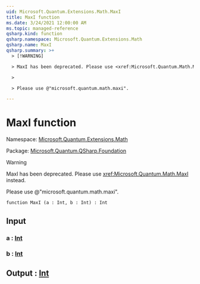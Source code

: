 ```yaml
---
uid: Microsoft.Quantum.Extensions.Math.MaxI
title: MaxI function
ms.date: 3/24/2021 12:00:00 AM
ms.topic: managed-reference
qsharp.kind: function
qsharp.namespace: Microsoft.Quantum.Extensions.Math
qsharp.name: MaxI
qsharp.summary: >+
  > [!WARNING]

  > MaxI has been deprecated. Please use <xref:Microsoft.Quantum.Math.MaxI> instead.

  >

  > Please use @"microsoft.quantum.math.maxi".

---
```


# MaxI function

Namespace: [Microsoft.Quantum.Extensions.Math](xref:Microsoft.Quantum.Extensions.Math)

Package: [Microsoft.Quantum.QSharp.Foundation](https://nuget.org/packages/Microsoft.Quantum.QSharp.Foundation)


> [!WARNING]
> MaxI has been deprecated. Please use <xref:Microsoft.Quantum.Math.MaxI> instead.
>
> Please use @"microsoft.quantum.math.maxi".



```qsharp
function MaxI (a : Int, b : Int) : Int
```


## Input

### a : [Int](xref:microsoft.quantum.lang-ref.int)




### b : [Int](xref:microsoft.quantum.lang-ref.int)





## Output : [Int](xref:microsoft.quantum.lang-ref.int)

